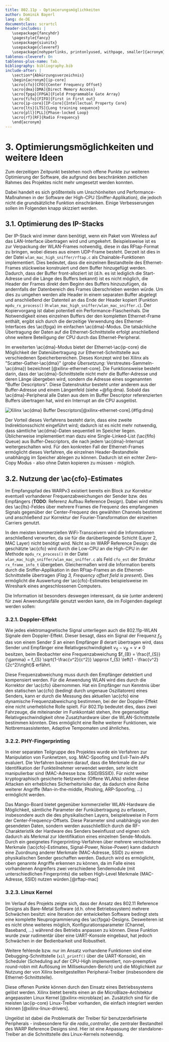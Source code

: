 ```yaml
---
title: 802.11p - Optimierungsmöglichkeiten
author: Dominik Bayerl
lang: de-DE
documentclass: scrartcl
header-includes: |
   \usepackage{fancyhdr}
   \pagestyle{fancy}
   \usepackage{siunitx}
   \usepackage{cleveref}
   \usepackage[nohyperlinks, printonlyused, withpage, smaller]{acronym}
tablenos-cleveref: On
tablenos-plus-name: Tab.
bibliography: bibliography.bib
include-after: |
   \section*{Abkürzungsverzeichnis}
   \begin{acronym}[ip-core]
   \acro{cfo}[CFO]{Center Frequency Offset}
   \acro{dma}[DMA]{Direct Memory Access}
   \acro{fpga}[FPGA]{Field Programmable Gate Array}
   \acro{fifo}[FIFO]{First in First out}
   \acro{ip-core}[IP-Core]{Intellectual Property Core}
   \acro{lts}[LTS]{Long training sequence}
   \acro{pll}[PLL]{Phase-locked Loop}
   \acro{rf}[RF]{Radio Frequency}
   \end{acronym}
---
```


# 3. Optimierungsmöglichkeiten und weitere Ideen
Zum derzeitigen Zeitpunkt bestehen noch offene Punkte zur weiteren Optimierung der Software, die aufgrund des beschränkten zeitlichen Rahmes des Projektes nicht mehr umgesetzt werden konnten.

Dabei handelt es sich größtenteils um Unschönheiten und Performance-Maßnahmen in der Software der High-CPU (Sniffer-Applikation), die jedoch nicht die grundsätzliche Funktion einschränken. Einige Verbesserungen sollen im Folgenden knapp skizziert werden.

## 3.1. Optimierung des IP-Stacks
Der IP-Stack wird immer dann benötigt, wenn ein Paket vom Wireless auf das LAN-Interface übertragen wird und umgekehrt. Beispielsweise ist es zur Verpackung der WLAN-Frames notwendig, diese in das RFtap-Format zu bringen, wobei dieses aus einem UDP-Frame besteht.
Derzeit ist dies in der Datei `wlan_mac_high_sniffer/rftap.c` als Chainable-Funktionen implementiert. Dies bedeutet, dass die einzelnen Bestandteile des Ethernet-Frames stückweise konstruiert und dem Buffer hinzugefügt werden. Dadurch, dass der Buffer front-alloziert ist (d.h. es ist lediglich die Start-Adresse und die Länge des Buffers bekannt) ist es nicht möglich, die Header der Frames direkt dem Beginn des Buffers hinzuzufügen, da andernfalls der Datenbereich des Frames überschrieben werden würde.
Um dies zu umgehen werden alle Header in einem separaten Buffer abgelegt und anschließend der Datenteil an das Ende der Header kopiert (Funktion `mpdu_rx_process()` in `wlan_mac_high_sniffer/wlan_mac_sniffer.c`). Der Kopiervorgang ist dabei potentiell ein Performance-Flaschenhals.
Die Notwendigkeit eines einzelnen Buffers der den kompletten Ethernet-Frame enthält, ergibt sich durch die derzeitige Verwendung des Ethernet-Interfaces des \ac{fpga} im einfachen \ac{dma}-Modus.
Die tatsächliche Übertragung der Daten auf die Ethernet-Schnittstelle erfolgt anschließend ohne weitere Beteiligung der CPU durch das Ethernet-Peripheral.

Im erweiterten \ac{dma}-Modus bietet der Ethernet-\ac{ip-core} die Möglichkeit der Datenübertragung zur Ethernet-Schnittstelle aus verschiedenen Speicherbereichen. Dieses Konzept wird bei Xilinx als "Scatter-Gather-\ac{dma}" (*grobe Übersetzung*: Verstreutes-Sammeln-\ac{dma}) bezeichnet [@xilinx-ethernet-core]. Die Funktionsweise besteht darin, dass der \ac{dma}-Schnittstelle nicht mehr die Buffer-Adresse und deren Länge übergeben wird, sondern die Adresse eines sogenannten "Buffer Descriptors".
Diese Datenstruktur besteht unter anderem aus der Buffer-Adresse und einem Längenfeld (siehe +@fig:dma). Sobald das \ac{dma}-Peripheral alle Daten aus dem im Buffer Descriptor referenzierten Buffers übertragen hat, wird ein Interrupt an die CPU ausgelöst.

![Xilinx \ac{dma} Buffer Descriptors[@xilinx-ethernet-core].](ds759_axi_ethernet_075.png){#fig:dma}

Der Vorteil dieses Verfahrens besteht darin, dass eine zweite Indirektionsschicht eingeführt wird; dadurch ist es nicht mehr notwendig, dass sämtliche \ac{dma}-Daten sequentiell im Speicher liegen. Üblicherweise implementiert man dazu eine Single-Linked-List (\ac{fifo} Queue) aus Buffer-Descriptors, die nach jedem \ac{dma}-Interrupt weitergeschalten wird. Für den konkreten Fall der Ethernet-Frames ermöglicht dieses Verfahren, die einzelnen Header-Bestandteile unabhängig im Speicher ablegen zu können. Dadurch ist ein echter Zero-Copy Modus - also ohne Daten kopieren zu müssen - möglich.

## 3.2. Nutzung der \ac{cfo}-Estimates
Im Empfangspfad des WARPv3 existiert bereits ein Block zur Korrektur eventuell vorhandener Frequenzabweichungen der Sender bzw. des Empfängers (**TODO**: Referenz Aufbau Reference Design). Dabei wird mittels des \ac{lts}-Feldes über mehrere Frames die Frequenz des empfangenen Signals gegenüber der Center-Frequenz des gewählten Channels bestimmt und anschließend zur Korrektur der Fourier-Transformation der einzelnen Carriers genutzt.

In den meisten kommerziellen WiFi-Transceivern wird die Informationen anschließend verworfen, da sie für die darüberliegende Schicht (Layer 2, MAC Layer) nicht benötigt wird. Nicht so im WARP Reference Design: die geschätzte \ac{cfo} wird durch die Low-CPU an die High-CPU in der Methode `mpdu_rx_process()` in der Datei `wlan_mac_high_sniffer/wlan_mac_sniffer.c` als Feld `cfo_est` der Struktur `rx_frame_info_t` übergeben.
Gleichermaßen wird die Information bereits durch die Sniffer-Applikation in den RFtap-Frames an die Ethernet-Schnittstelle übertragen (*Flag 3, Frequency offset field is present*). Dies ermöglicht die Auswertung der \ac{cfo}-Estimates beispielsweise im Wireshark eines angeschlossenen Computers.

Die Information ist besonders deswegen interessant, da sie (unter anderem) für zwei Anwendungsfälle genutzt werden kann, die im Folgenden dagelegt werden sollen:


### 3.2.1. Doppler-Effekt
Wie jedes elektromagnetische Signal unterliegen auch die 802.11p-WLAN Signale dem Doppler-Effekt. Dieser besagt, dass ein Signal der Frequenz $f_S$ das von einem Sender $S$ an einen Empfänger $B$ derart übertragen wird, dass Sender und Empfänger eine Relativgeschwindigkeit $v_S - v_B = v \neq 0$ besitzen, beim Beobachter eine Frequenzabweichung $f_{B} = \frac{f_{S}}{\gamma} = f_{S} \sqrt{1-\frac{v^2}{c^2}} \approx f_{S} \left(1 - \frac{v^2}{2c^2}\right)$ erfährt.

Diese Frequenzabweichung muss durch den Empfänger detektiert und kompensiert werden. Für die Anwendung WLAN wird dies durch die Korrektor der \ac{cfo} übernommen. Hat ein Empfänger nun Kenntnis über den statischen \ac{cfo} (bedingt durch ungenaue Oszillatoren) eines Senders, kann er durch die Messung des aktuellen \ac{cfo} eine dynamische Frequenzabweichung bestimmen, bei der der Doppler-Effekt eine nicht unerhebliche Rolle spielt.
Für 802.11p bedeutet dies, dass zwei Fahrzeuge, die miteinander im Funkkontakt stehen, ihre gegenseitige Relativgeschwindigkeit ohne Zusatzhardware über die WLAN-Schnittstelle bestimmen könnten. Dies ermöglicht eine Reihe weiterer Funktionen, wie Notbremsassistenten, Adaptive Tempomaten und ähnliches.

### 3.2.2. PHY-Fingerprinting
In einer separaten Teilgruppe des Projektes wurde ein Verfahren zur Manipulation von Funknetzen, sog. MAC-Spoofing und Evil-Twin-APs evaluiert.
Die Verfahren basieren darauf, dass die Merkmale die zur Identifikation der Funkteilnehmer verwendet werden, sehr leicht manipulierbar sind (MAC-Adresse bzw. SSID/BSSID). Für nicht weiter kryptographisch gesicherte Netzwerke (Offene WLANs) stellen diese Attacken ein erhebliches Sicherheitsrisiko dar, da dadurch eine Reihe weiterer Angriffe (Man-in-the-middle, Phishing, ARP-Spoofing, ...) ermöglicht werden.

Das Mango-Board bietet gegenüber kommerzieller WLAN-Hardware die Möglichkeit, sämtliche Parameter der Funkübertragung zu erfassen, insbesondere auch die des physikalischen Layers, beispielsweise in Form der Center-Frequency-Offsets. Diese Parameter sind unabhängig von den gesendeten Daten, sondern werden ausschließlich durch die RF-Charakteristik der Hardware des Senders beeinflusst und eignen sich dadurch als Merkmal zur Identifikation eines einzelnen Sende-Moduls. Durch ein geeignetes Fingerprinting-Verfahren über mehrere verschiedene Merkmale (\ac{cfo}-Estimates, Signal-Power, Noise-Power) kann dadurch eine Zuordnung anderer Merkmale (MAC-Adresse, SSID) zu einem physikalischen Sender geschaffen werden.
Dadurch wird es ermöglicht, oben genannte Angriffe erkennen zu können, da im Falle eines vorhandenen Angreifers zwei verschiedene Sendemodule (mit unterschiedlichen Fingerprints) die selben High-Level Merkmale (MAC-Adresse, SSID) nutzen würden.[@rftap-mac]

### 3.2.3. Linux Kernel
Im Verlauf des Projekts zeigte sich, dass der Ansatz des 802.11 Reference Designs als Bare-Metal Software (d.h. ohne Betriebssystem) mehrere Schwächen besitzt: eine Iteration der entwickelten Software bedingt stets eine komplette Neuprogrammierung des \ac{fpga}-Designs. Desweiteren ist es nicht ohne weiteres möglich, Konfigurationsparameter (Channel, Baseband, ...) während des Betriebs anpassen zu können.
Diese Funktion wurde zwar rudimentär über eine UART-Konsole eingebaut, hat jedoch Schwächen in der Bedienbarkeit und Robustheit.

Weitere fehlende bzw. nur im Ansatz vorhandene Funktionen sind eine Debugging-Schnittstelle (`xil_printf()` über die UART-Konsole), ein Scheduler (Scheduling auf der CPU-High implementiert, non-preemptive round-robin mit Auflösung im Millisekunden-Berich) und die Möglichkeit zur Nutzung der von Xilinx bereitgestellten Peripheral-Treiber (insbesondere die Ethernet-Schnittstelle).

Diese offenen Punkte können durch den Einsatz eines Betriebssystems gelöst werden.
Xilinx bietet bereits einen an die MicroBlaze-Architektur angepassten Linux Kernel [@xilinx-microblaze] an. Zusätzlich sind für die meisten \ac{ip-core} Linux-Treiber vorhanden, die einfach integriert werden können [@xilinx-linux-drivers].

Ungelöst ist dabei die Problematik der Treiber für benutzerdefinierte Peripherals - insbesondere für die *radio_controller*, die zentraler Bestandteil des WARP Reference Designs sind. Hier ist eine Anpassung der standalone-Treiber an die Schnittstelle des Linux-Kernels notwendig.
